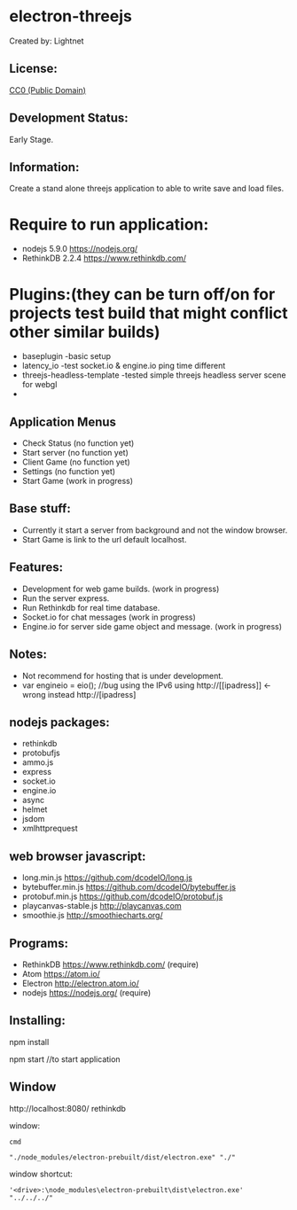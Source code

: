 # electron-threejs

 Created by: Lightnet

## License:
  [CC0 (Public Domain)](LICENSE.md)

## Development Status:
  Early Stage.

## Information:
  Create a  stand alone threejs application to able to write save and load files.

# Require to run application:
  * nodejs 5.9.0 https://nodejs.org/
  * RethinkDB 2.2.4 https://www.rethinkdb.com/
  
# Plugins:(they can be turn off/on for projects test build that might conflict other similar builds)
 * baseplugin -basic setup
 * latency_io -test socket.io & engine.io ping time different
 * threejs-headless-template -tested simple threejs headless server scene for webgl
 * 

## Application Menus
  * Check Status (no function yet)
  * Start server (no function yet)
  * Client Game (no function yet)
  * Settings (no function yet)
  * Start Game (work in progress)

## Base stuff:
  * Currently it start a server from background and not the window browser.
  * Start Game is link to the url default localhost.

## Features:
  * Development for web game builds. (work in progress)
  * Run the server express.
  * Run Rethinkdb for real time database.
  * Socket.io for chat messages (work in progress)
  * Engine.io for server side game object and message. (work in progress)

## Notes:
  * Not recommend for hosting that is under development.
  * var engineio = eio(); //bug using the IPv6 using http://[[ipadress]] <- wrong instead http://[ipadress]

## nodejs packages:
  * rethinkdb
  * protobufjs
  * ammo.js
  * express
  * socket.io
  * engine.io
  * async
  * helmet
  * jsdom
  * xmlhttprequest

## web browser javascript:
  * long.min.js https://github.com/dcodeIO/long.js
  * bytebuffer.min.js https://github.com/dcodeIO/bytebuffer.js
  * protobuf.min.js https://github.com/dcodeIO/protobuf.js
  * playcanvas-stable.js http://playcanvas.com
  * smoothie.js http://smoothiecharts.org/

## Programs:
  * RethinkDB https://www.rethinkdb.com/ (require)
  * Atom https://atom.io/
  * Electron http://electron.atom.io/
  * nodejs https://nodejs.org/ (require)

## Installing:
  npm install

  npm start //to start application

## Window

http://localhost:8080/ rethinkdb

window:
```
cmd

"./node_modules/electron-prebuilt/dist/electron.exe" "./"
```

window shortcut:
```
'<drive>:\node_modules\electron-prebuilt\dist\electron.exe' "../../../"

```
